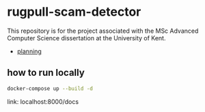 # rugpull-scam-detector

This repository is for the project associated with the MSc Advanced Computer Science dissertation at the University of Kent.

- [planning](/PLANNING.md)

## how to run locally

```sh
docker-compose up --build -d
```

link: localhost:8000/docs
